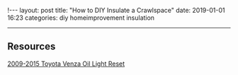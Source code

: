!---
layout: post
title:  "How to DIY Insulate a Crawlspace"
date:   2019-01-01 16:23
categories: diy homeimprovement insulation

---

## Resources ##
[2009-2015 Toyota Venza Oil Light Reset](https://seventrumpet.com/2009-2015-toyota-venza-oil-light-reset/)